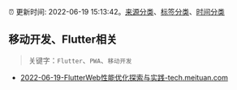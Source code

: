 :alarm_clock: 更新时间: 2022-06-19 15:13:42。[来源分类](../README.md)、[标签分类](../TAGS.md)、[时间分类](../TIMELINE.md)

## 移动开发、Flutter相关


> 关键字：`Flutter`、`PWA`、`移动开发`



- [2022-06-19-FlutterWeb性能优化探索与实践-tech.meituan.com](https://blogread.cn/news/go.php?idItem=15172&url=https%3A%2F%2Ftech.meituan.com%2F2021%2F12%2F16%2Fflutterweb-practice-in-meituan-waimai.html%3Fcomefrom%3Dhttps%253A%252F%252Fblogread.cn%252Fnews%252F) 